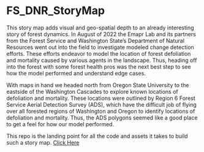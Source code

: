# FS_DNR_StoryMap

This story map adds visual and geo-spatial depth to an already interesting story of forest dynamics. In August of 2022 the Emapr Lab and its partners from the Forest Service and Washington State’s Department of Natural Resources went out into the field to investigate modeled change detection efforts. These efforts endeavor to model the location of forest defoliation and mortality caused by various agents in the landscape. Thus, heading off into the forest with some forest health pros was the next best step to see how the model performed and understand edge cases.

With maps in hand we headed north from Oregon State University to the eastside of the Washington Cascades to explore known locations of defoliation and mortality. These locations were outlined by Region 6 Forest Service Aerial Detection Survey (ADS), which have the difficult job of flying over all forested regions of Washington and Oregon to identify locations of defoliation and mortality. Thus, the ADS polygons seemed like a good place to get a feel for how our model performed. 

This repo is the landing point for all the code and assets it takes to build such a story map. 
<a href="https://clarype.github.io/FS_DNR_StoryMap/">Click Here</a>
